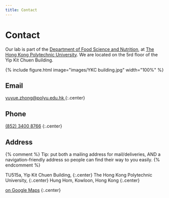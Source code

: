 ```yaml
---
title: Contact
---
```


# <i class="fas fa-envelope"></i>Contact

Our lab is part of the [Department of Food Science and Nutrition](https://www.polyu.edu.hk/fsn/), at [The Hong Kong Polytechnic University](https://www.polyu.edu.hk/).
We are located on the 5rd floor of the Yip Kit Chuen Building.

{% include figure.html image="images/YKC building.jpg" width="100%" %}

## Email

<a href="mailto:&#121;&#117;&#121;&#117;&#101;&#46;&#122;&#104;&#111;&#110;&#103;&#64;&#112;&#111;&#108;&#121;&#117;&#46;&#101;&#100;&#117;&#46;&#104;&#107;">
  &#121;&#117;&#121;&#117;&#101;&#46;&#122;&#104;&#111;&#110;&#103;&#64;&#112;&#111;&#108;&#121;&#117;&#46;&#101;&#100;&#117;&#46;&#104;&#107;
</a>
{:.center}

## Phone

[(852) 3400 8766](tel:+852-3400-8766)
{:.center}

## Address

{% comment %}
Tip: put both a mailing address for mail/deliveries, AND a navigation-friendly address so people can find their way to you easily.
{% endcomment %}

TU515a, Yip Kit Chuen Building, 
{:.center}
The Hong Kong Polytechnic University, 
{:.center}
Hung Hom, Kowloon, Hong Kong
{:.center}

[<i class="fas fa-external-link-alt"></i> on Google Maps](https://www.google.com/maps/place/Yip+Kit+Chuen+Building,+The+Hong+Kong+Polytechnic+University/@22.305114,114.1782901,17z/data=!4m6!3m5!1s0x340400e7c882a23b:0x87e63d73ce59c7f!8m2!3d22.305114!4d114.180865!16s%2Fg%2F12hkn_5v0?entry=ttu&g_ep=EgoyMDI1MDYzMC4wIKXMDSoASAFQAw%3D%3D)
{:.center}

